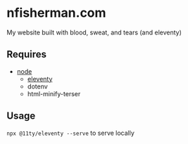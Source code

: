# nfisherman.com

My website built with blood, sweat, and tears (and eleventy)

## Requires

 - [node](https://nodejs.org/)
   - [eleventy](https://www.11ty.dev)
   - dotenv
   - html-minify-terser

 ## Usage

``npx @11ty/eleventy --serve`` to serve locally